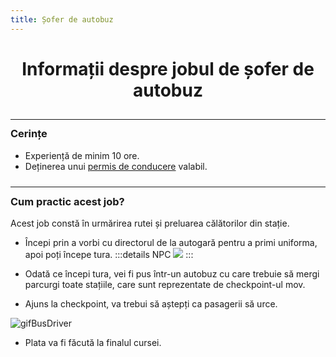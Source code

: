 ```yaml
---
title: Șofer de autobuz
---
```



# <center>Informații despre jobul de șofer de autobuz</center>

<hr style="transform: translateY(10px)"/>

### Cerințe

- Experiență de minim 10 ore.
- Deținerea unui [permis de conducere](/general/scoala) valabil.

<hr style="transform: translateY(10px)"/>

### Cum practic acest job?

Acest job constă în urmărirea rutei și preluarea călătorilor din stație.

- Începi prin a vorbi cu directorul de la autogară pentru a primi uniforma, apoi poți începe tura.
:::details NPC
![](https://i.imgur.com/gGtErdP.png)
:::

- Odată ce începi tura, vei fi pus într-un autobuz cu care trebuie să mergi parcurgi toate stațiile, care sunt reprezentate de checkpoint-ul mov.

- Ajuns la checkpoint, va trebui să aștepți ca pasagerii să urce.

![gifBusDriver](https://i.imgur.com/2QEdutJ.gif)

- Plata va fi făcută la finalul cursei.